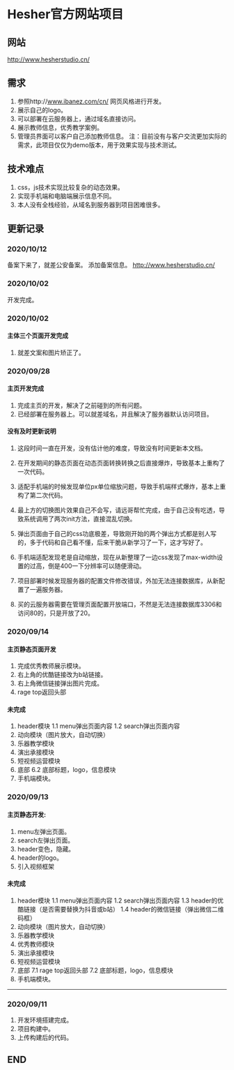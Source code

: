 # Hesher官方网站项目

## 网站
http://www.hesherstudio.cn/

## 需求
1. 参照http://www.ibanez.com/cn/ 网页风格进行开发。
2. 展示自己的logo。
3. 可以部署在云服务器上，通过域名直接访问。
4. 展示教师信息，优秀教学案例。
5. 管理员界面可以客户自己添加教师信息。
   注：目前没有与客户交流更加实际的需求，此项目仅仅为demo版本，用于效果实现与技术测试。

## 技术难点
1. css，js技术实现比较复杂的动态效果。
2. 实现手机端和电脑端展示信息不同。
3. 本人没有全栈经验，从域名到服务器到项目困难很多。

## 更新记录

### 2020/10/12
备案下来了，就差公安备案。
添加备案信息。
http://www.hesherstudio.cn/

### 2020/10/02
开发完成。

### 2020/10/02  
#### 主体三个页面开发完成
1. 就差文案和图片矫正了。

### 2020/09/28
#### 主页开发完成
1. 完成主页的开发，解决了之前碰到的所有问题。
2. 已经部署在服务器上。可以就差域名，并且解决了服务器默认访问项目。 

#### 没有及时更新说明
1. 这段时间一直在开发，没有估计他的难度，导致没有时间更新本文档。

2. 在开发期间的静态页面在动态页面转换转换之后直接爆炸，导致基本上重构了一次代码。

3. 适配手机端的时候发现单位px单位缩放问题，导致手机端样式爆炸，基本上重构了第二次代码。

4. 最上方的切换图片效果自己不会写，请远哥帮忙完成，由于自己没有吃透，导致系统调用了两次init方法，直接混乱切换。

5. 弹出页面由于自己的css功底极差，导致刚开始的两个弹出方式都是别人写的，多于代码和自己看不懂，后来干脆从新学习了一下，这才写好了。

6. 手机端适配发现老是自动缩放，现在从新整理了一边css发现了max-width设置的过高，倒是400一下分辨率可以随便滑动。

7. 项目部署时候发现服务器的配置文件修改错误，外加无法连接数据库，从新配置了一遍服务器。

8. 买的云服务器需要在管理页面配置开放端口，不然是无法连接数据库3306和访问80的，只是开放了20。

### 2020/09/14
#### 主页静态页面开发 
1. 完成优秀教师展示模块。
2. 右上角的优酷链接改为b站链接。
3. 右上角微信链接弹出图片完成。
4. rage top返回头部
#### 未完成
1. header模块 
1.1 menu弹出页面内容 
1.2 search弹出页面内容 
2. 动向模块（图片放大，自动切换）
3. 乐器教学模块
4. 演出承接模块
5. 短视频运营模块
6. 底部
6.2 底部标题，logo，信息模块
7. 手机端模块。

### 2020/09/13
#### 主页静态开发:
1. menu左弹出页面。
2. search左弹出页面。
3. header变色，隐藏。
4. header的logo。
5. 引入视频框架

#### 未完成
1. header模块
1.1 menu弹出页面内容
1.2 search弹出页面内容
1.3 header的优酷链接（是否需要替换为抖音或b站）
1.4 header的微信链接（弹出微信二维码框）
2. 动向模块（图片放大，自动切换）
3. 乐器教学模块
4. 优秀教师模块
5. 演出承接模块
6. 短视频运营模块
7. 底部
7.1 rage top返回头部
7.2 底部标题，logo，信息模块
8. 手机端模块。
------------
### 2020/09/11
  1. 开发环境搭建完成。
  2. 项目构建中。
  3. 上传构建后的代码。

## END
